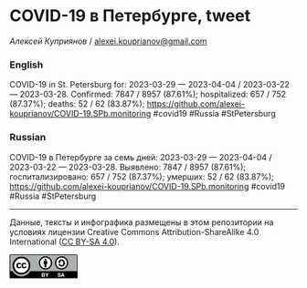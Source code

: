 COVID-19 в Петербурге, tweet
============================

*Алексей Куприянов* /
<a href="mailto:alexei.kouprianov@gmail.com" class="email">alexei.kouprianov@gmail.com</a>

### English

COVID-19 in St. Petersburg for: 2023-03-29 — 2023-04-04 / 2023-03-22 —
2023-03-28. Сonfirmed: 7847 / 8957 (87.61%); hospitalized: 657 / 752
(87.37%); deaths: 52 / 62 (83.87%);
<a href="https://github.com/alexei-kouprianov/COVID-19.SPb.monitoring" class="uri">https://github.com/alexei-kouprianov/COVID-19.SPb.monitoring</a>
\#covid19 \#Russia \#StPetersburg

### Russian

COVID-19 в Петербурге за семь дней: 2023-03-29 — 2023-04-04 / 2023-03-22
— 2023-03-28. Выявлено: 7847 / 8957 (87.61%); госпитализировано: 657 /
752 (87.37%); умерших: 52 / 62 (83.87%);
<a href="https://github.com/alexei-kouprianov/COVID-19.SPb.monitoring" class="uri">https://github.com/alexei-kouprianov/COVID-19.SPb.monitoring</a>
\#covid19 \#Russia \#StPetersburg

------------------------------------------------------------------------

Данные, тексты и инфографика размещены в этом репозитории на условиях
лицензии Creative Commons Attribution-ShareAlike 4.0 International ([CC
BY-SA 4.0](https://creativecommons.org/licenses/by-sa/4.0/)).

![](../misc/CC-BY-SA-icon.png "CC-BY-SA")
